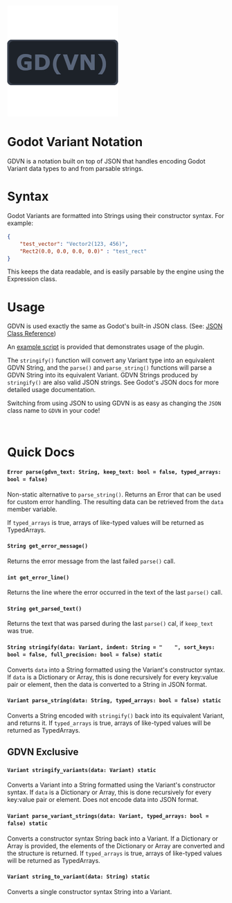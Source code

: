 ![image](https://github.com/NiceDuckGames/GDVN/blob/main/GDVNIcon.png)


# Godot Variant Notation

GDVN is a notation built on top of JSON that handles encoding Godot Variant data types to and from parsable strings.

# Syntax

Godot Variants are formatted into Strings using their constructor syntax. For example:

```json
{
    "test_vector": "Vector2(123, 456)",
    "Rect2(0.0, 0.0, 0.0, 0.0)" : "test_rect" 
}
```

This keeps the data readable, and is easily parsable by the engine using the Expression class.

# Usage

GDVN is used exactly the same as Godot's built-in JSON class. (See: [JSON Class Reference](https://docs.godotengine.org/en/stable/classes/class_json.html))

An [example script](https://github.com/NiceDuckGames/GDVN/blob/main/addons/gdvn/example.gd) is provided that demonstrates usage of the plugin.

The `stringify()` function will convert any Variant type into an equivalent GDVN String, and the `parse()` and `parse_string()` functions will parse a GDVN String into its equivalent Variant.
GDVN Strings produced by `stringify()` are also valid JSON strings. See Godot's JSON docs for more detailed usage documentation.

Switching from using JSON to using GDVN is as easy as changing the `JSON` class name to `GDVN` in your code!


<br>

  
# Quick Docs

#### `Error parse(gdvn_text: String, keep_text: bool = false, typed_arrays: bool = false)`
Non-static alternative to `parse_string()`. Returns an Error that can be used for custom error handling. The resulting data can be retrieved from the `data` member variable.

If `typed_arrays` is true, arrays of like-typed values will be returned as TypedArrays.

#### `String get_error_message()`
Returns the error message from the last failed `parse()` call.

#### `int get_error_line()`
Returns the line where the error occurred in the text of the last `parse()` call.

#### `String get_parsed_text()`
Returns the text that was parsed during the last `parse()` cal, if `keep_text` was true.

#### `String stringify(data: Variant, indent: String = "    ", sort_keys: bool = false, full_precision: bool = false) static`
Converts `data` into a String formatted using the Variant's constructor syntax. If `data` is a Dictionary or Array, this is done recursively for every key:value pair or element, then the data is converted to a String in JSON format.

#### `Variant parse_string(data: String, typed_arrays: bool = false) static`
Converts a String encoded with `stringify()` back into its equivalent Variant, and returns it. If `typed_arrays` is true, arrays of like-typed values will be returned as TypedArrays.

## GDVN Exclusive

#### `Variant stringify_variants(data: Variant) static`
Converts a Variant into a String formatted using the Variant's constructor syntax. If `data` is a Dictionary or Array, this is done recursively for every key:value pair or element. Does not encode data into JSON format.

#### `Variant parse_variant_strings(data: Variant, typed_arrays: bool = false) static`
Converts a constructor syntax String back into a Variant. If a Dictionary or Array is provided, the elements of the Dictionary or Array are converted and the structure is returned.
If `typed_arrays` is true, arrays of like-typed values will be returned as TypedArrays.

#### `Variant string_to_variant(data: String) static`
Converts a single constructor syntax String into a Variant.
